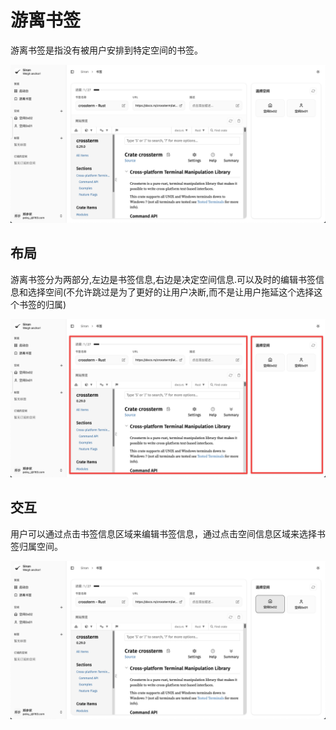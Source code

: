 # 游离书签

游离书签是指没有被用户安排到特定空间的书签。

![alt text](<../static/CleanShot 2025-09-04 at 09.17.25.png>)

## 布局

游离书签分为两部分,左边是书签信息,右边是决定空间信息.可以及时的编辑书签信息和选择空间(不允许跳过是为了更好的让用户决断,而不是让用户拖延这个选择这个书签的归属)

![alt text](<../static/CleanShot 2025-09-04 at 09.17.25 copy.png>)

## 交互

用户可以通过点击书签信息区域来编辑书签信息，通过点击空间信息区域来选择书签归属空间。

![alt text](<../static/CleanShot 2025-09-04 at 09.20.36.png>)
